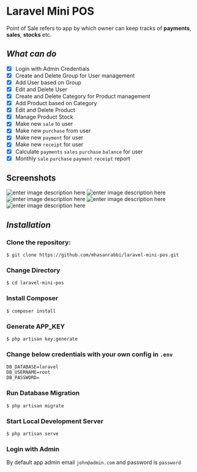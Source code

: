 # **Laravel Mini POS**

Point of Sale refers to app by which owner can keep tracks of **payments**, **sales**, **stocks** etc.

## *What can do*

 - [x] Login with Admin Credentials
 - [x] Create and Delete Group for User management
 - [x] Add User based on Group
 - [x]  Edit and Delete User
 - [x] Create and Delete Category for Product management
 - [x] Add Product based on Category
 - [x] Edit and Delete Product
 - [x] Manage Product Stock
 - [x] Make new `sale` to user
 - [x] Make new `purchase` from user
 - [x] Make new `payment` for user
 - [x] Make new `receipt` for user
 - [x] Calculate `payments` `sales` `purchase` `balance` for user
 - [x] Monthly `sale` `purchase` `payment` `receipt` report

## Screenshots

![enter image description here](https://raw.githubusercontent.com/mhasanrabbi/images-repo/main/1.png?token=GHSAT0AAAAAABY6VCHARRWCSWHAD6QIVZC6Y4E5UVA)
![enter image description here](https://raw.githubusercontent.com/mhasanrabbi/images-repo/main/2.png?token=GHSAT0AAAAAABY6VCHBTK5KV4ALJHJEPHS2Y4E5WJQ)
![enter image description here](https://raw.githubusercontent.com/mhasanrabbi/images-repo/main/3.png?token=GHSAT0AAAAAABY6VCHBCGILSIJTKB4IFJUUY4E5W4A)
![enter image description here](https://raw.githubusercontent.com/mhasanrabbi/images-repo/main/7.png?token=GHSAT0AAAAAABY6VCHB4RJLMOAIDFQLT6X4Y4E5X7Q)
![enter image description here](https://raw.githubusercontent.com/mhasanrabbi/images-repo/main/9.png?token=GHSAT0AAAAAABY6VCHABRBK2XPQ65XD3FNAY4E5YTA)

## *Installation*


### Clone the repository:
``` 
$ git clone https://github.com/mhasanrabbi/laravel-mini-pos.git
```

### Change Directory

```
$ cd laravel-mini-pos
```
### Install Composer
``` 
$ composer install
```
### Generate APP_KEY 
``` 
$ php artisan key:generate
```

### Change below credentials with your own config in `.env`
``` 
DB_DATABASE=laravel
DB_USERNAME=root
DB_PASSWORD=
```

### Run Database Migration

``` 
$ php artisan migrate
```

### Start Local Development Server

``` 
$ php artisan serve
```

### Login with Admin

By default app admin email `john@admin.com` and password is `password` 


